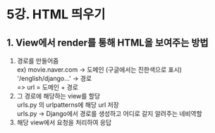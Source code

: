 # 5강. HTML 띄우기

## 1. View에서 render를 통해 HTML을 보여주는 방법  
1. 경로를 만들어줌  
  ex) movie.naver.com -> 도메인 (구글에서는 진한색으로 표시)  
      '/english/django...' -> 경로  
  => url = 도메인 + 경로  
2. 그 경로에 해당하는 view를 할당  
  urls.py 의 urlpatterns에 해당 url 저장  
  urls.py -> Django에서 경로를 생성하고 어디로 갈지 알려주는 네비역할  
3. 해당 view에서 요청을 처리하여 응답  

